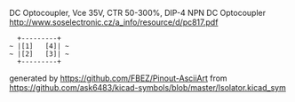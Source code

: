 DC Optocoupler, Vce 35V, CTR 50-300%, DIP-4
NPN DC Optocoupler
http://www.soselectronic.cz/a_info/resource/d/pc817.pdf


	  +---------+
	~ |[1]   [4]| ~
	~ |[2]   [3]| ~
	  +---------+


generated by https://github.com/FBEZ/Pinout-AsciiArt from https://github.com/ask6483/kicad-symbols/blob/master/Isolator.kicad_sym